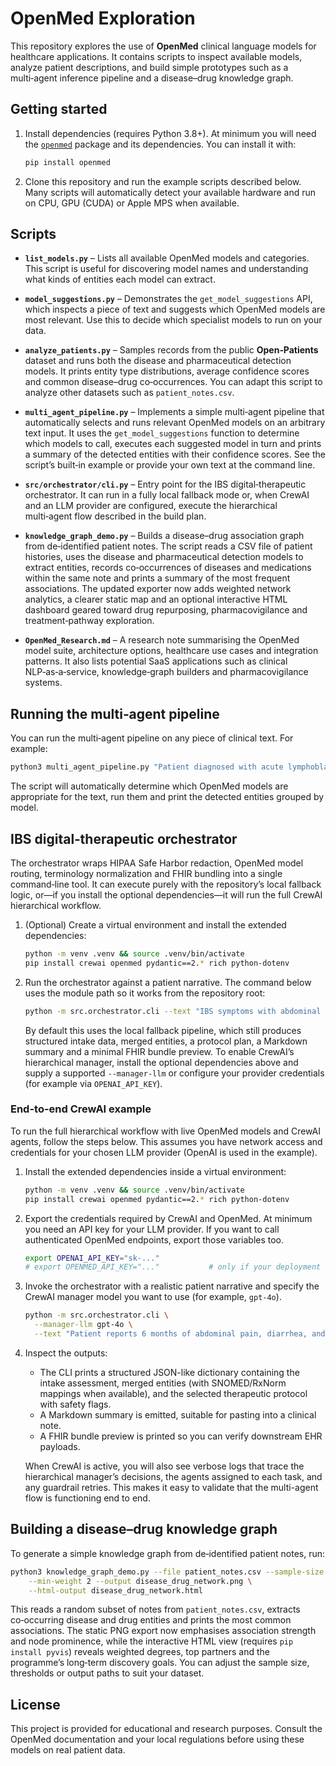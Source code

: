 # OpenMed Exploration

This repository explores the use of **OpenMed** clinical language models for healthcare
applications.  It contains scripts to inspect available models, analyze patient
descriptions, and build simple prototypes such as a multi‑agent inference pipeline
and a disease–drug knowledge graph.

## Getting started

1. Install dependencies (requires Python 3.8+).  At minimum you will need
   the [`openmed`](https://pypi.org/project/openmed/) package and its
   dependencies.  You can install it with:

   ```bash
   pip install openmed
    ```

2. Clone this repository and run the example scripts described below.  Many
   scripts will automatically detect your available hardware and run on CPU,
   GPU (CUDA) or Apple MPS when available.

## Scripts

* **`list_models.py`** – Lists all available OpenMed models and
  categories.  This script is useful for discovering model names and
  understanding what kinds of entities each model can extract.

* **`model_suggestions.py`** – Demonstrates the `get_model_suggestions` API,
  which inspects a piece of text and suggests which OpenMed models are most
  relevant.  Use this to decide which specialist models to run on your data.

* **`analyze_patients.py`** – Samples records from the public
  **Open‑Patients** dataset and runs both the disease and pharmaceutical
  detection models.  It prints entity type distributions, average confidence
  scores and common disease–drug co‑occurrences.  You can adapt this script
  to analyze other datasets such as `patient_notes.csv`.

* **`multi_agent_pipeline.py`** – Implements a simple multi‑agent
  pipeline that automatically selects and runs relevant OpenMed models on an
  arbitrary text input.  It uses the `get_model_suggestions` function to
  determine which models to call, executes each suggested model in turn and
  prints a summary of the detected entities with their confidence scores.  See
  the script’s built‑in example or provide your own text at the command line.
* **`src/orchestrator/cli.py`** – Entry point for the IBS digital‑therapeutic
  orchestrator.  It can run in a fully local fallback mode or, when CrewAI and
  an LLM provider are configured, execute the hierarchical multi‑agent flow
  described in the build plan.

* **`knowledge_graph_demo.py`** – Builds a disease–drug association
  graph from de‑identified patient notes.  The script reads a CSV file of
  patient histories, uses the disease and pharmaceutical detection models to
  extract entities, records co‑occurrences of diseases and medications within
  the same note and prints a summary of the most frequent associations.  The
  updated exporter now adds weighted network analytics, a clearer static map
  and an optional interactive HTML dashboard geared toward drug repurposing,
  pharmacovigilance and treatment‑pathway exploration.

* **`OpenMed_Research.md`** – A research note summarising the OpenMed
  model suite, architecture options, healthcare use cases and integration
  patterns.  It also lists potential SaaS applications such as clinical
  NLP‑as‑a‑service, knowledge‑graph builders and pharmacovigilance systems.

## Running the multi‑agent pipeline

You can run the multi‑agent pipeline on any piece of clinical text.  For example:

```bash
python3 multi_agent_pipeline.py "Patient diagnosed with acute lymphoblastic leukemia and started on imatinib."
```

The script will automatically determine which OpenMed models are appropriate
for the text, run them and print the detected entities grouped by model.

## IBS digital‑therapeutic orchestrator

The orchestrator wraps HIPAA Safe Harbor redaction, OpenMed model routing,
terminology normalization and FHIR bundling into a single command‑line tool.
It can execute purely with the repository’s local fallback logic, or—if you
install the optional dependencies—it will run the full CrewAI hierarchical
workflow.

1. (Optional) Create a virtual environment and install the extended
   dependencies:

   ```bash
   python -m venv .venv && source .venv/bin/activate
   pip install crewai openmed pydantic==2.* rich python-dotenv
   ```

2. Run the orchestrator against a patient narrative.  The command below uses
   the module path so it works from the repository root:

   ```bash
   python -m src.orchestrator.cli --text "IBS symptoms with abdominal pain and bloating; tried peppermint oil; on omeprazole; anxiety present."
   ```

   By default this uses the local fallback pipeline, which still produces
   structured intake data, merged entities, a protocol plan, a Markdown
   summary and a minimal FHIR bundle preview.  To enable CrewAI’s hierarchical
   manager, install the optional dependencies above and supply a supported
   `--manager-llm` or configure your provider credentials (for example via
   `OPENAI_API_KEY`).

### End-to-end CrewAI example

To run the full hierarchical workflow with live OpenMed models and CrewAI
agents, follow the steps below.  This assumes you have network access and
credentials for your chosen LLM provider (OpenAI is used in the example).

1. Install the extended dependencies inside a virtual environment:

   ```bash
   python -m venv .venv && source .venv/bin/activate
   pip install crewai openmed pydantic==2.* rich python-dotenv
   ```

2. Export the credentials required by CrewAI and OpenMed.  At minimum you need
   an API key for your LLM provider.  If you want to call authenticated OpenMed
   endpoints, export those variables too.

   ```bash
   export OPENAI_API_KEY="sk-..."
   # export OPENMED_API_KEY="..."           # only if your deployment requires it
   ```

3. Invoke the orchestrator with a realistic patient narrative and specify the
   CrewAI manager model you want to use (for example, `gpt-4o`).

   ```bash
   python -m src.orchestrator.cli \
     --manager-llm gpt-4o \
     --text "Patient reports 6 months of abdominal pain, diarrhea, and bloating. Currently taking omeprazole and peppermint oil capsules. Sleep disruption and anxiety noted."
   ```

4. Inspect the outputs:

   * The CLI prints a structured JSON-like dictionary containing the intake
     assessment, merged entities (with SNOMED/RxNorm mappings when available),
     and the selected therapeutic protocol with safety flags.
   * A Markdown summary is emitted, suitable for pasting into a clinical note.
   * A FHIR bundle preview is printed so you can verify downstream EHR payloads.

   When CrewAI is active, you will also see verbose logs that trace the
   hierarchical manager’s decisions, the agents assigned to each task, and any
   guardrail retries.  This makes it easy to validate that the multi-agent flow
   is functioning end to end.

## Building a disease–drug knowledge graph

To generate a simple knowledge graph from de‑identified patient notes, run:

```bash
python3 knowledge_graph_demo.py --file patient_notes.csv --sample-size 50 \
    --min-weight 2 --output disease_drug_network.png \
    --html-output disease_drug_network.html
```

This reads a random subset of notes from `patient_notes.csv`, extracts
co‑occurring disease and drug entities and prints the most common
associations.  The static PNG export now emphasises association strength and
node prominence, while the interactive HTML view (requires `pip install pyvis`)
reveals weighted degrees, top partners and the programme’s long‑term discovery
goals.  You can adjust the sample size, thresholds or output paths to suit your
dataset.

## License

This project is provided for educational and research purposes.  Consult the
OpenMed documentation and your local regulations before using these models on
real patient data.
